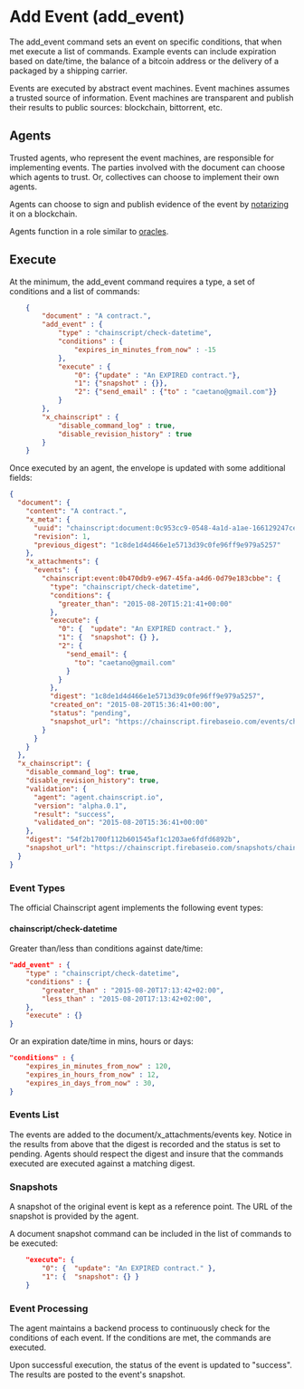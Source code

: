 # Add Event (add_event)

The add_event command sets an event on specific conditions, that when met execute a list of commands.  Example events can include expiration based on date/time, the balance of a bitcoin address or the delivery of a packaged by a shipping carrier.  

Events are executed by abstract event machines.  Event machines assumes a trusted source of information.  Event machines are transparent and publish their results to public sources: blockchain, bittorrent, etc.

## Agents
Trusted agents, who represent the event machines, are responsible for implementing events.  The parties involved with the document can choose which agents to trust.  Or, collectives can choose to implement their own agents.

Agents can choose to sign and publish evidence of the event by [notarizing](notarize.md) it on a blockchain.  

Agents function in a  role similar to [oracles](https://github.com/orisi/wiki/wiki/Mastering-Distributed-Oracles).

## Execute

At the minimum, the add_event command requires a type, a set of conditions and a list of commands:

```JSON
	{
		"document" : "A contract.",
		"add_event" : {
			"type" : "chainscript/check-datetime",
			"conditions" : { 
				"expires_in_minutes_from_now" : -15
			},
			"execute" : {
				"0": {"update" : "An EXPIRED contract."},
				"1": {"snapshot" : {}},
				"2": {"send_email" : {"to" : "caetano@gmail.com"}}
			}
		},
		"x_chainscript" : {
			"disable_command_log" : true,
			"disable_revision_history" : true
		}
	}
```

Once executed by an agent, the envelope is updated with some additional fields:

```JSON
{
  "document": {
    "content": "A contract.",
    "x_meta": {
      "uuid": "chainscript:document:0c953cc9-0548-4a1d-a1ae-166129247ceb",
      "revision": 1,
      "previous_digest": "1c8de1d4d466e1e5713d39c0fe96ff9e979a5257"
    },
    "x_attachments": {
      "events": {
        "chainscript:event:0b470db9-e967-45fa-a4d6-0d79e183cbbe": {
          "type": "chainscript/check-datetime",
          "conditions": {
            "greater_than": "2015-08-20T15:21:41+00:00"
          },
          "execute": {
            "0": {  "update": "An EXPIRED contract." },
            "1": {  "snapshot": {} },
            "2": {
              "send_email": {
                "to": "caetano@gmail.com"
              }
            }
          },
          "digest": "1c8de1d4d466e1e5713d39c0fe96ff9e979a5257",
          "created_on": "2015-08-20T15:36:41+00:00",
          "status": "pending",
          "snapshot_url": "https://chainscript.firebaseio.com/events/chainscript-event-0b470db9-e967-45fa-a4d6-0d79e183cbbe.json"
        }
      }
    }
  },
  "x_chainscript": {
    "disable_command_log": true,
    "disable_revision_history": true,
    "validation": {
      "agent": "agent.chainscript.io",
      "version": "alpha.0.1",
      "result": "success",
      "validated_on": "2015-08-20T15:36:41+00:00"
    },
    "digest": "54f2b1700f112b601545af1c1203ae6fdfd6892b",
    "snapshot_url": "https://chainscript.firebaseio.com/snapshots/chainscript-document-0c953cc9-0548-4a1d-a1ae-166129247ceb.json"
  }
}
```

### Event Types

The official Chainscript agent implements the following event types:

#### chainscript/check-datetime

Greater than/less than conditions against date/time:

```JSON
"add_event" : {
	"type" : "chainscript/check-datetime",
	"conditions" : { 
		"greater_than" : "2015-08-20T17:13:42+02:00",
		"less_than" : "2015-08-20T17:13:42+02:00",
	},
	"execute" : {}
}
```

Or an expiration date/time in mins, hours or days:

```JSON
"conditions" : { 
	"expires_in_minutes_from_now" : 120,
	"expires_in_hours_from_now" : 12,
	"expires_in_days_from_now" : 30,
}
```

### Events List

The events are added to the document/x_attachments/events key.  Notice in the results from above that the digest is recorded and the status is set to pending.  Agents should respect the digest and insure that the commands executed are executed against a matching digest.

### Snapshots

A snapshot of the original event is kept as a reference point.  The URL of the snapshot is provided by the agent.

A document snapshot command can be included in the list of commands to be executed:

```JSON
    "execute": {
        "0": {  "update": "An EXPIRED contract." },
        "1": {  "snapshot": {} }
    }
```

### Event Processing

The agent maintains a backend process to continuously check for the conditions of each event.  If the conditions are met, the commands are executed.

Upon successful execution, the status of the event is updated to "success".  The results are posted to the event's snapshot.




